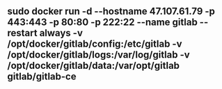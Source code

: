 ## sudo docker run -d --hostname 47.107.61.79 -p 443:443 -p 80:80 -p 222:22  --name gitlab  --restart always  -v /opt/docker/gitlab/config:/etc/gitlab -v /opt/docker/gitlab/logs:/var/log/gitlab -v /opt/docker/gitlab/data:/var/opt/gitlab gitlab/gitlab-ce

